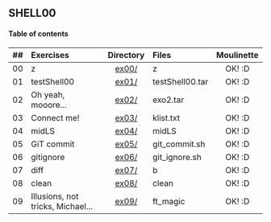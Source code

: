 ## SHELL00

#### Table of contents

|  ##  |			Exercises				|	Directory	|	Files			| Moulinette	|
|:----:|:-----------------------------------|:-------------:|:------------------|:-------------:|
|  00  |z 						|	[ex00/](https://github.com/somedevv/42-C-Piscine/tree/master/Shell00/ex00) 		|z	| OK! :D |
|  01  |testShell00								|	[ex01/](https://github.com/somedevv/442-C-Piscine/tree/master/Shell00/ex01)		|testShell00.tar			| OK! :D |
|  02  |Oh yeah, mooore...							|	[ex02/](https://github.com/somedevv/42-C-Piscine/tree/master/Shell00/ex02)		|exo2.tar		| OK! :D |
|  03  |Connect me!									|	[ex03/](https://github.com/somedevv/42-C-Piscine/tree/master/Shell00/ex03)		|klist.txt				| OK! :D |
|  04  |midLS					|	[ex04/](https://github.com/somedevv/42-C-Piscine/tree/master/Shell00/ex04)		|midLS	| OK! :D |
|  05  |GiT commit								|	[ex05/](https://github.com/somedevv/42-C-Piscine/tree/master/Shell00/ex05)		|git_commit.sh			| OK! :D |
|  06  |gitignore							|	[ex06/](https://github.com/somedevv/42-C-Piscine/tree/master/Shell00/ex06)		|git_ignore.sh		| OK! :D |
|  07  |diff									|	[ex07/](https://github.com/somedevv/42-C-Piscine/tree/master/Shell00/ex07)		|b				| OK! :D |
|  08  |clean							|	[ex08/](https://github.com/somedevv/42-C-Piscine/tree/master/Shell00/ex08)		|clean		| OK! :D |
|  09  |Illusions, not tricks, Michael...							|	[ex09/](https://github.com/somedevv/42-C-Piscine/tree/master/Shell00/ex09)		|ft_magic		| OK! :D |
